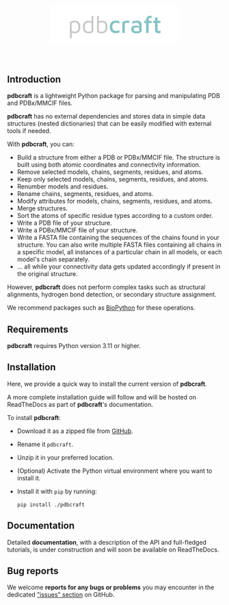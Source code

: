 <h1 align="center">
<img src="./branding/pdbcraft_logo.png" width="300">
</h1><br>

## Introduction

**pdbcraft** is a lightweight Python package for parsing and manipulating PDB and PDBx/MMCIF files.

**pdbcraft** has no external dependencies and stores data in simple data structures (nested dictionaries) that can be easily modified with external tools if needed.

With **pdbcraft**, you can:

* Build a structure from either a PDB or PDBx/MMCIF file. The structure is built using both atomic coordinates and connectivity information.
* Remove selected models, chains, segments, residues, and atoms.
* Keep only selected models, chains, segments, residues, and atoms.
* Renumber models and residues.
* Rename chains, segments, residues, and atoms.
* Modify attributes for models, chains, segments, residues, and atoms.
* Merge structures.
* Sort the atoms of specific residue types according to a custom order.
* Write a PDB file of your structure.
* Write a PDBx/MMCIF file of your structure.
* Write a FASTA file containing the sequences of the chains found in your structure. You can also write multiple FASTA files containing all chains in a specific model, all instances of a particular chain in all models, or each model's chain separately.
* ... all while your connectivity data gets updated accordingly if present in the original structure.

However, **pdbcraft** does not perform complex tasks such as structural alignments, hydrogen bond detection, or secondary structure assignment.

We recommend packages such as [BioPython](https://biopython.org/docs/1.75/api/index.html) for these operations.

## Requirements

**pdbcraft** requires Python version 3.11 or higher.

## Installation

Here, we provide a quick way to install the current version of **pdbcraft**.

A more complete installation guide will follow and will be hosted on ReadTheDocs as part of **pdbcraft**'s documentation.

To install **pdbcraft**:

* Download it as a zipped file from [GitHub](https://github.com/Center-for-Health-Data-Science/pdbcraft).

* Rename it `pdbcraft`.

* Unzip it in your preferred location.

* (Optional) Activate the Python virtual environment where you want to install it.

* Install it with ``pip`` by running:

  ```shell
  pip install ./pdbcraft
  ```

## Documentation

Detailed **documentation**, with a description of the API and full-fledged tutorials, is under construction and will soon be available on ReadTheDocs.

## Bug reports

We welcome **reports for any bugs or problems** you may encounter in the dedicated ["issues" section](https://github.com/Center-for-Health-Data-Science/pdbcraft/issues) on GitHub.